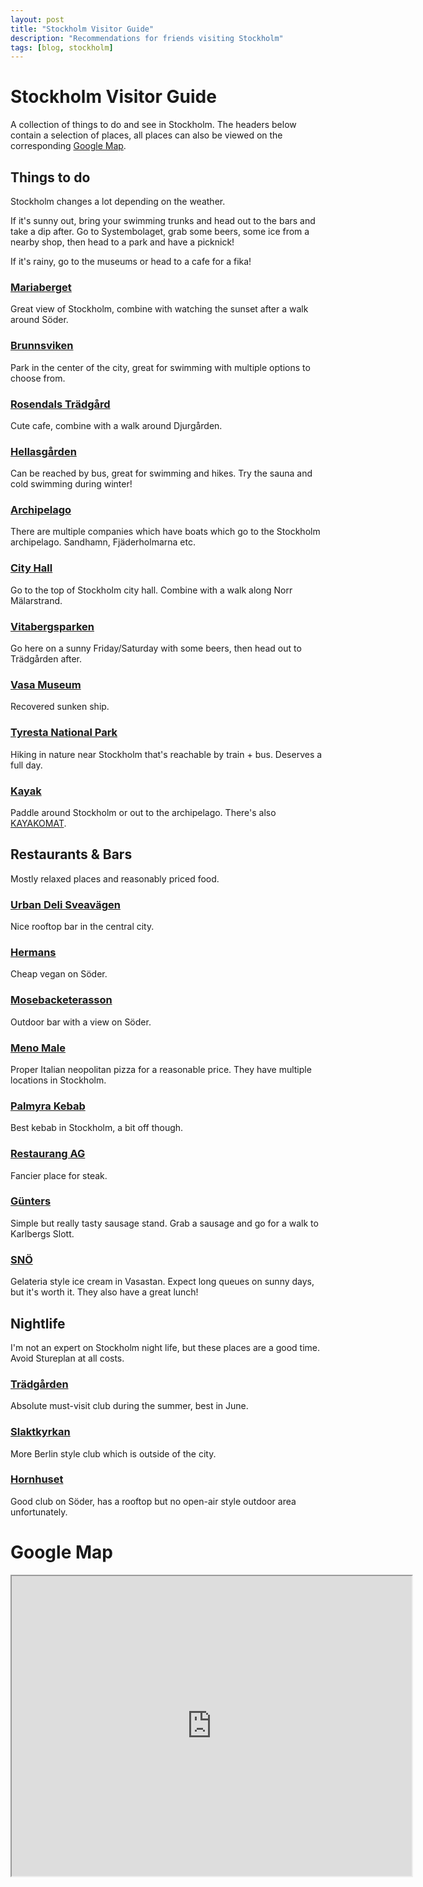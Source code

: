 ```yaml
---
layout: post
title: "Stockholm Visitor Guide"
description: "Recommendations for friends visiting Stockholm"
tags: [blog, stockholm]
---
```


# Stockholm Visitor Guide

A collection of things to do and see in Stockholm. The headers below contain a selection of places, all places can also be viewed on the corresponding [Google Map](#google-map).

## Things to do
Stockholm changes a lot depending on the weather.

If it's sunny out, bring your swimming trunks and head out to the bars and take a dip after. Go to Systembolaget, grab some beers, some ice from a nearby shop, then head to a park and have a picknick!

If it's rainy, go to the museums or head to a cafe for a fika!

### [Mariaberget](https://goo.gl/maps/p7YNJJ5dGiNxncsu5?coh=178571&entry=tt)
Great view of Stockholm, combine with watching the sunset after a walk around Söder.

### [Brunnsviken](https://goo.gl/maps/BXkEfcW2sStBGB8v8?coh=178571&entry=tt)
Park in the center of the city, great for swimming with multiple options to choose from.

### [Rosendals Trädgård](https://goo.gl/maps/Z45qwXYNuRftbsGN9?coh=178571&entry=tt)
Cute cafe, combine with a walk around Djurgården. 

### [Hellasgården](https://goo.gl/maps/TfUA915aKGakdoGh7?coh=178571&entry=tt)
Can be reached by bus, great for swimming and hikes. Try the sauna and cold swimming during winter! 

### [Archipelago](https://goo.gl/maps/AWAsbcgW2r1NwzPp6?coh=178571&entry=tt)
There are multiple companies which have boats which go to the Stockholm archipelago. Sandhamn, Fjäderholmarna etc.

### [City Hall](https://goo.gl/maps/xdZjo6FSByjda6jD8?coh=178571&entry=tt)
Go to the top of Stockholm city hall. Combine with a walk along Norr Mälarstrand.

### [Vitabergsparken](https://goo.gl/maps/eW9XhZbAHL6WWTTp9?coh=178571&entry=tt)
Go here on a sunny Friday/Saturday with some beers, then head out to Trädgården after.

### [Vasa Museum](https://goo.gl/maps/eVERWAGYqR6Qber67?coh=178571&entry=tt)
Recovered sunken ship.

### [Tyresta National Park](https://goo.gl/maps/r2c2yJ7hDfM65P7p6?coh=178571&entry=tt)
Hiking in nature near Stockholm that's reachable by train + bus. Deserves a full day.

### [Kayak](https://goo.gl/maps/Qg7o6BvVxTtu5whv7?coh=178571&entry=tt)
Paddle around Stockholm or out to the archipelago. There's also [KAYAKOMAT](https://www.kayakomat.com).

## Restaurants & Bars
Mostly relaxed places and reasonably priced food. 

### [Urban Deli Sveavägen](https://goo.gl/maps/heuEzTnzjvAdAGTK7?coh=178571&entry=tt)
Nice rooftop bar in the central city.

### [Hermans](https://goo.gl/maps/5Q6G1svG3VrkpEhh9?coh=178571&entry=tt)
Cheap vegan on Söder.

### [Mosebacketerasson](https://goo.gl/maps/jTWfmkM5kpqGPUtH8?coh=178571&entry=tt)
Outdoor bar with a view on Söder.

### [Meno Male](https://goo.gl/maps/ANg1K66yP4NsXRF5A?coh=178571&entry=tt)
Proper Italian neopolitan pizza for a reasonable price. They have multiple locations in Stockholm. 

### [Palmyra Kebab](https://goo.gl/maps/raXryr1Jb4wCAt1a9?coh=178571&entry=tt)
Best kebab in Stockholm, a bit off though.

### [Restaurang AG](https://goo.gl/maps/kwzoPAtxmVg8pFPJ8?coh=178571&entry=tt)
Fancier place for steak.

### [Günters](https://goo.gl/maps/jSBbjXNkVFSPuY2k8?coh=178571&entry=tt)
Simple but really tasty sausage stand. Grab a sausage and go for a walk to Karlbergs Slott.

### [SNÖ](https://goo.gl/maps/7PGBicXiBndJ7JXm8?coh=178571&entry=tt)
Gelateria style ice cream in Vasastan. Expect long queues on sunny days, but it's worth it. They also have a great lunch!

## Nightlife
I'm not an expert on Stockholm night life, but these places are a good time. Avoid Stureplan at all costs.

### [Trädgården](https://goo.gl/maps/Du3ck7L5uRrjcfzHA?coh=178571&entry=tt)
Absolute must-visit club during the summer, best in June. 

### [Slaktkyrkan](https://goo.gl/maps/RJ4QRigUYSk56eD96?coh=178571&entry=tt)
More Berlin style club which is outside of the city.

### [Hornhuset](https://goo.gl/maps/zpUCMc9jMFNTnib58?coh=178571&entry=tt)
Good club on Söder, has a rooftop but no open-air style outdoor area unfortunately. 

# Google Map

<iframe src="https://www.google.com/maps/d/embed?mid=1AkyUPRTU8j1_XohhtzRe6DaRcZx3560&ehbc=2E312F" width="640" height="480"></iframe>
